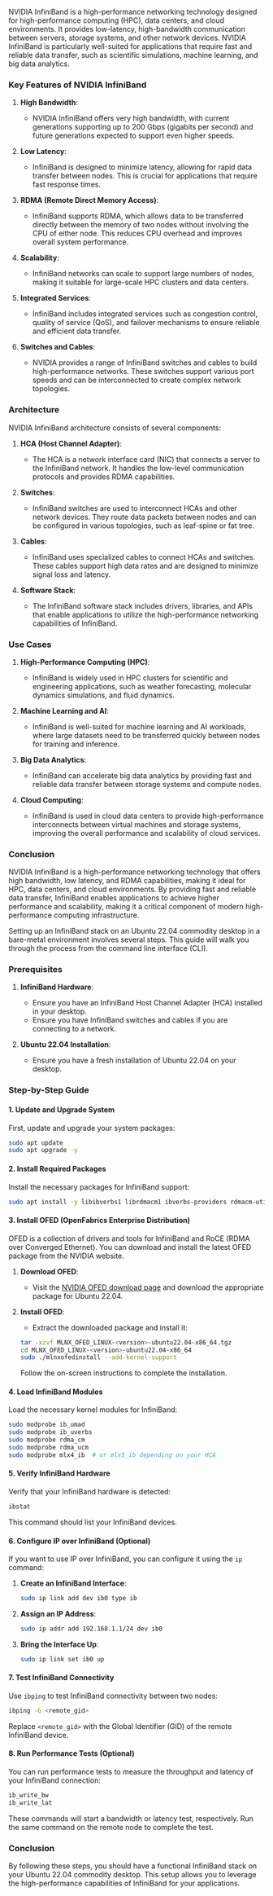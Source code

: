 NVIDIA InfiniBand is a high-performance networking technology designed for high-performance computing (HPC), data centers, and cloud environments. It provides low-latency, high-bandwidth communication between servers, storage systems, and other network devices. NVIDIA InfiniBand is particularly well-suited for applications that require fast and reliable data transfer, such as scientific simulations, machine learning, and big data analytics.

### Key Features of NVIDIA InfiniBand

1. **High Bandwidth**:
    - NVIDIA InfiniBand offers very high bandwidth, with current generations supporting up to 200 Gbps (gigabits per second) and future generations expected to support even higher speeds.

2. **Low Latency**:
    - InfiniBand is designed to minimize latency, allowing for rapid data transfer between nodes. This is crucial for applications that require fast response times.

3. **RDMA (Remote Direct Memory Access)**:
    - InfiniBand supports RDMA, which allows data to be transferred directly between the memory of two nodes without involving the CPU of either node. This reduces CPU overhead and improves overall system performance.

4. **Scalability**:
    - InfiniBand networks can scale to support large numbers of nodes, making it suitable for large-scale HPC clusters and data centers.

5. **Integrated Services**:
    - InfiniBand includes integrated services such as congestion control, quality of service (QoS), and failover mechanisms to ensure reliable and efficient data transfer.

6. **Switches and Cables**:
    - NVIDIA provides a range of InfiniBand switches and cables to build high-performance networks. These switches support various port speeds and can be interconnected to create complex network topologies.

### Architecture

NVIDIA InfiniBand architecture consists of several components:

1. **HCA (Host Channel Adapter)**:
    - The HCA is a network interface card (NIC) that connects a server to the InfiniBand network. It handles the low-level communication protocols and provides RDMA capabilities.

2. **Switches**:
    - InfiniBand switches are used to interconnect HCAs and other network devices. They route data packets between nodes and can be configured in various topologies, such as leaf-spine or fat tree.

3. **Cables**:
    - InfiniBand uses specialized cables to connect HCAs and switches. These cables support high data rates and are designed to minimize signal loss and latency.

4. **Software Stack**:
    - The InfiniBand software stack includes drivers, libraries, and APIs that enable applications to utilize the high-performance networking capabilities of InfiniBand.

### Use Cases

1. **High-Performance Computing (HPC)**:
    - InfiniBand is widely used in HPC clusters for scientific and engineering applications, such as weather forecasting, molecular dynamics simulations, and fluid dynamics.

2. **Machine Learning and AI**:
    - InfiniBand is well-suited for machine learning and AI workloads, where large datasets need to be transferred quickly between nodes for training and inference.

3. **Big Data Analytics**:
    - InfiniBand can accelerate big data analytics by providing fast and reliable data transfer between storage systems and compute nodes.

4. **Cloud Computing**:
    - InfiniBand is used in cloud data centers to provide high-performance interconnects between virtual machines and storage systems, improving the overall performance and scalability of cloud services.

### Conclusion

NVIDIA InfiniBand is a high-performance networking technology that offers high bandwidth, low latency, and RDMA capabilities, making it ideal for HPC, data centers, and cloud environments. By providing fast and reliable data transfer, InfiniBand enables applications to achieve higher performance and scalability, making it a critical component of modern high-performance computing infrastructure.


Setting up an InfiniBand stack on an Ubuntu 22.04 commodity desktop in a bare-metal environment involves several steps. This guide will walk you through the process from the command line interface (CLI).

### Prerequisites

1. **InfiniBand Hardware**:
    - Ensure you have an InfiniBand Host Channel Adapter (HCA) installed in your desktop.
    - Ensure you have InfiniBand switches and cables if you are connecting to a network.

2. **Ubuntu 22.04 Installation**:
    - Ensure you have a fresh installation of Ubuntu 22.04 on your desktop.

### Step-by-Step Guide

#### 1. Update and Upgrade System

First, update and upgrade your system packages:

```sh
sudo apt update
sudo apt upgrade -y
```

#### 2. Install Required Packages

Install the necessary packages for InfiniBand support:

```sh
sudo apt install -y libibverbs1 librdmacm1 ibverbs-providers rdmacm-utils infiniband-diags perftest
```

#### 3. Install OFED (OpenFabrics Enterprise Distribution)

OFED is a collection of drivers and tools for InfiniBand and RoCE (RDMA over Converged Ethernet). You can download and install the latest OFED package from the NVIDIA website.

1. **Download OFED**:
    - Visit the [NVIDIA OFED download page](https://network.nvidia.com/products/infiniband-drivers/linux/mlnx_ofed/) and download the appropriate package for Ubuntu 22.04.

2. **Install OFED**:
    - Extract the downloaded package and install it:

    ```sh
    tar -xzvf MLNX_OFED_LINUX-<version>-ubuntu22.04-x86_64.tgz
    cd MLNX_OFED_LINUX-<version>-ubuntu22.04-x86_64
    sudo ./mlnxofedinstall --add-kernel-support
    ```

    Follow the on-screen instructions to complete the installation.

#### 4. Load InfiniBand Modules

Load the necessary kernel modules for InfiniBand:

```sh
sudo modprobe ib_umad
sudo modprobe ib_uverbs
sudo modprobe rdma_cm
sudo modprobe rdma_ucm
sudo modprobe mlx4_ib  # or mlx5_ib depending on your HCA
```

#### 5. Verify InfiniBand Hardware

Verify that your InfiniBand hardware is detected:

```sh
ibstat
```

This command should list your InfiniBand devices.

#### 6. Configure IP over InfiniBand (Optional)

If you want to use IP over InfiniBand, you can configure it using the `ip` command:

1. **Create an InfiniBand Interface**:
    ```sh
    sudo ip link add dev ib0 type ib
    ```

2. **Assign an IP Address**:
    ```sh
    sudo ip addr add 192.168.1.1/24 dev ib0
    ```

3. **Bring the Interface Up**:
    ```sh
    sudo ip link set ib0 up
    ```

#### 7. Test InfiniBand Connectivity

Use `ibping` to test InfiniBand connectivity between two nodes:

```sh
ibping -G <remote_gid>
```

Replace `<remote_gid>` with the Global Identifier (GID) of the remote InfiniBand device.

#### 8. Run Performance Tests (Optional)

You can run performance tests to measure the throughput and latency of your InfiniBand connection:

```sh
ib_write_bw
ib_write_lat
```

These commands will start a bandwidth or latency test, respectively. Run the same command on the remote node to complete the test.

### Conclusion

By following these steps, you should have a functional InfiniBand stack on your Ubuntu 22.04 commodity desktop. This setup allows you to leverage the high-performance capabilities of InfiniBand for your applications.
